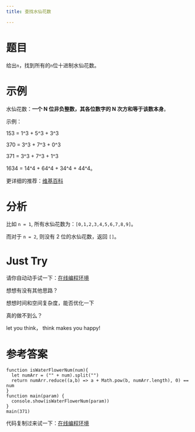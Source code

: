 ```yaml
---
title: 查找水仙花数

---
```

# 题目

给出`n`，找到所有的`n`位十进制水仙花数。

# 示例

水仙花数：**一个 N 位非负整数，其各位数字的 N 次方和等于该数本身**。

示例：

153 = 1^3 + 5^3 + 3^3

370 = 3^3 + 7^3 + 0^3

371 = 3^3 + 7^3 + 1^3

1634 = 14^4 + 64^4 + 34^4 + 44^4。

更详细的推荐：<a href="https://zh.wikipedia.org/wiki/%E6%B0%B4%E4%BB%99%E8%8A%B1%E6%95%B0" target="_blank" rel="noopener noreferrer">维基百科</a>

# 分析

比如 `n = 1`, 所有水仙花数为：`[0,1,2,3,4,5,6,7,8,9]`。

而对于 `n = 2`, 则没有 2 位的水仙花数，返回 `[]`。



# Just Try

请你自动动手试一下：[在线编程环境][1]

想想有没有其他思路？

想想时间和空间复杂度，能否优化一下

真的做不到么？

let you think， think makes you happy!



# 参考答案

```
function isWaterFlowerNum(num){
  let numArr = ("" + num).split("")
  return numArr.reduce((a,b) => a + Math.pow(b, numArr.length), 0) == num
}
function main(param) {
  console.show(isWaterFlowerNum(param))
}
main(371)
```

代码复制过来试一下：[在线编程环境][2]

 [1]: https://www.f2e123.com/code?code=algorithm&pid=4134
 [2]: https://www.f2e123.com/code?pid=4134
